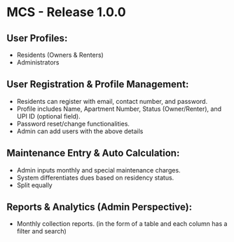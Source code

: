 # MCS - Release 1.0.0 

## User Profiles:
- Residents (Owners & Renters)
- Administrators 

## User Registration & Profile Management:
- Residents can register with email, contact number, and password.
- Profile includes Name, Apartment Number, Status (Owner/Renter), and UPI ID (optional
field).
- Password reset/change functionalities.
- Admin can add users with the above details

## Maintenance Entry & Auto Calculation:
- Admin inputs monthly and special maintenance charges.
- System differentiates dues based on residency status.
- Split equally

## Reports & Analytics (Admin Perspective):
- Monthly collection reports. (in the form of a table and each column has a filter and
search)

